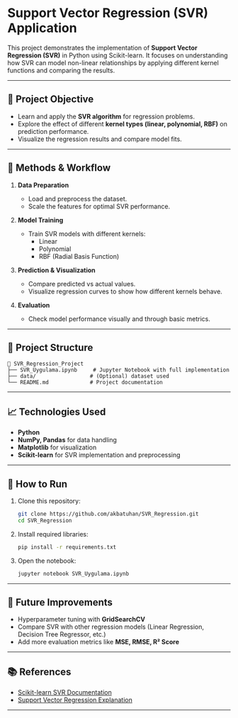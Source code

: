 # Support Vector Regression (SVR) Application  

This project demonstrates the implementation of **Support Vector Regression (SVR)** in Python using Scikit-learn. It focuses on understanding how SVR can model non-linear relationships by applying different kernel functions and comparing the results.  

---

## 🎯 Project Objective  

- Learn and apply the **SVR algorithm** for regression problems.  
- Explore the effect of different **kernel types (linear, polynomial, RBF)** on prediction performance.  
- Visualize the regression results and compare model fits.  

---

## 🧠 Methods & Workflow  

1. **Data Preparation**  
   - Load and preprocess the dataset.  
   - Scale the features for optimal SVR performance.  

2. **Model Training**  
   - Train SVR models with different kernels:
     - Linear
     - Polynomial
     - RBF (Radial Basis Function)

3. **Prediction & Visualization**  
   - Compare predicted vs actual values.  
   - Visualize regression curves to show how different kernels behave.  

4. **Evaluation**  
   - Check model performance visually and through basic metrics.

---

## 📂 Project Structure  

```
📂 SVR_Regression_Project
├── SVR_Uygulama.ipynb     # Jupyter Notebook with full implementation
├── data/                 # (Optional) dataset used
└── README.md             # Project documentation
```

---

## 📈 Technologies Used  

- **Python**  
- **NumPy, Pandas** for data handling  
- **Matplotlib** for visualization  
- **Scikit-learn** for SVR implementation and preprocessing  

---

## 🚀 How to Run  

1. Clone this repository:  
   ```bash
   git clone https://github.com/akbatuhan/SVR_Regression.git
   cd SVR_Regression
   ```  

2. Install required libraries:  
   ```bash
   pip install -r requirements.txt
   ```  

3. Open the notebook:  
   ```bash
   jupyter notebook SVR_Uygulama.ipynb
   ```  

---

## 🔮 Future Improvements  

- Hyperparameter tuning with **GridSearchCV**  
- Compare SVR with other regression models (Linear Regression, Decision Tree Regressor, etc.)  
- Add more evaluation metrics like **MSE, RMSE, R² Score**  

---

## 📚 References  

- [Scikit-learn SVR Documentation](https://scikit-learn.org/stable/modules/generated/sklearn.svm.SVR.html)  
- [Support Vector Regression Explanation](https://towardsdatascience.com/support-vector-regression-svr-explained-7e75493beb49)  

---
